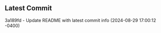 
## Latest Commit
3a189fd - Update README with latest commit info (2024-08-29 17:00:12 -0400) <Yunxi-Zhou>
